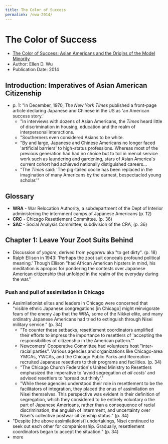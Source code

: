 ```yaml
---
title: The Color of Success
permalink: /ewu-2014/
---
```


# The Color of Success
* [The Color of Success: Asian Americans and the Origins of the Model Minority](https://press.princeton.edu/books/paperback/9780691168029/the-color-of-success)
* Author: Ellen D. Wu
* Publication Date: 2014

## Introduction: Imperatives of Asian American Citizenship
* p. 1: "In December, 1970, *The New York Times* published a front-page article declaring Japanese and Chinese in the US as 'an American success story.'
	* "In interviews with dozens of Asian Americans, the *Times* heard little of discrimination in housing, education and the realm of interpersonal interactions.
	* "Southerners even considered Asians to be white.
	* "By and large, Japanese and Chinese Americans no longer faced 'artificial barriers' to high-status professions. Whereas most of the previous generation had had no choice but to toil in menial service work such as laundering and gardening, stars of Asian America's current cohort had achieved nationally distiguished careers...
	* "The *Times* said: 'The pig-tailed coolie has been replaced in the imagination of many Americans by the earnest, bespectacled young scholar.'"

## Glossary
*  **WRA** - War Relocation Authority, a subdepartment of the Dept of Interior administering the internment camps of Japanese Americans (p. 12)
* **CRC** - Chicago Resettlement Committee. (p. 36)
* **SAC** -  Social Analysis Committee, subdivision of the CRA, (p. 36)

## Chapter 1: Leave Your Zoot Suits Behind
* Discussion of *yogore*, derived from *yogoreru* aka "to get dirty". (p. 18)
* Ralph Ellison in 1943: 'Perhaps the zoot suit conceals profound political meaning.' Though Ellison "had African American hipsters in mind, his meditation is apropos for pondering the contests over Japanese American citizenship that unfolded in the realm of the everyday during the war."

### Push and pull of assimilation in Chicago
* Assimilationist elites and leaders in Chicago were concerned that "visible ethnic Japanese congregations [in Chicago] might reinvigorate fears of the enemy Jap that the WRA, some of the Nikkei elite, and many ordinatry Japanese Americans had tried to extinguish through Nisei military service." (p. 34)
	* "To counter these setbacks, resettlement coordinators amplified their efforts to impress the importance to resettlers of 'accepting the responsibilities of citizenship in the American pattern.'"
	* Newcomers' Cooperative Committee had volunteers host "inter-racial parties". Various agencies and organizations like Chicago-area YMCAs, YWCAs, and the Chicago Public Parks and Recreation recruited Japanese resettlers to their programs and facilities. (p. 34)
	* "The Chicago Church Federation's United Ministry to Resettlers emphasized the imperative to 'avoid segregation *at all costs*' and advised resettlers to 'spread out thinly'."
	* "While these agencies understood their role in resettlement to be the facilitators of integration, they placed the onus of assimilation on Nisei themselves. This perspective was evident in their definition of segregation, which they considered to be entirely voluntary o the part of Japanese Americans, rather than a consequence of racial discrimination, the anguish of internment, and uncertainty over Nisei's collective postwar citizenship status." (p. 34)
* "Despite [the above assimilationist] undertakings, Nisei continued to seek out each other for companionship. Gradually, resettlement coordinators began to accept the situation." (p. 34)
* more


